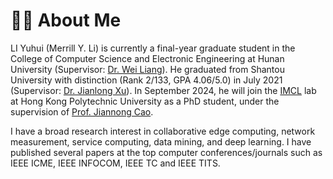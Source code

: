 # 👨‍🎓 About Me
LI Yuhui (Merrill Y. Li) is currently a final-year graduate student in the College of Computer Science and Electronic Engineering at Hunan University (Supervisor: [Dr. Wei Liang](https://computer.hnust.edu.cn/dsdw/liangwei.html)). He graduated from Shantou University with distinction (Rank 2/133, GPA 4.06/5.0) in July 2021 (Supervisor: [Dr. Jianlong Xu](https://eng.stu.edu.cn/info/1082/1784.htm)). In September 2024, he will join the [IMCL](https://www4.comp.polyu.edu.hk/~labimcl/index.html) lab at Hong Kong Polytechnic University as a PhD student, under the supervision of [Prof. Jiannong Cao](http://www.comp.polyu.edu.hk/~csjcao/).

I have a broad research interest in collaborative edge computing, network measurement, service computing, data mining, and deep learning. I have published several papers at the top computer conferences/journals such as IEEE ICME, IEEE INFOCOM, IEEE TC and IEEE TITS.